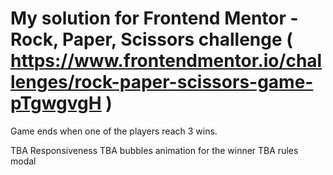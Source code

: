 # My solution for Frontend Mentor - Rock, Paper, Scissors challenge ( https://www.frontendmentor.io/challenges/rock-paper-scissors-game-pTgwgvgH )

Game ends when one of the players reach 3 wins.

TBA Responsiveness
TBA bubbles animation for the winner
TBA rules modal
